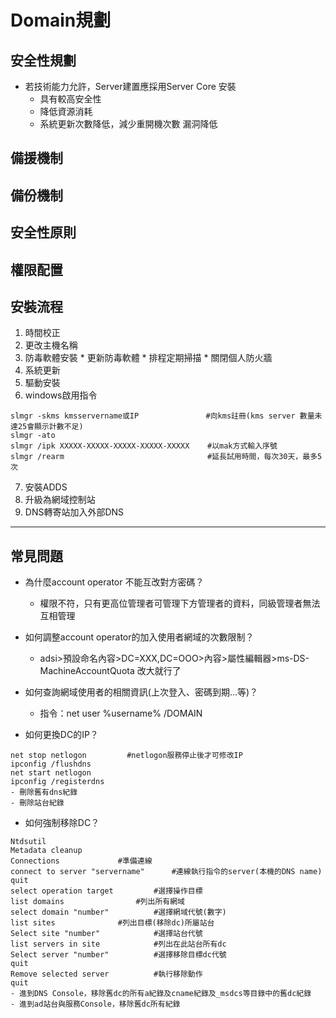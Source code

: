 # Domain規劃
## 安全性規劃
* 若技術能力允許，Server建置應採用Server Core 安裝
	* 具有較高安全性
	* 降低資源消耗
	* 系統更新次數降低，減少重開機次數
漏洞降低
## 備援機制
## 備份機制
## 安全性原則
## 權限配置
## 安裝流程
1. 時間校正
2. 更改主機名稱
3. 防毒軟體安裝
		* 更新防毒軟體
		* 排程定期掃描
		* 關閉個人防火牆
4. 系統更新
5. 驅動安裝
6. windows啟用指令
```
slmgr -skms kmsservername或IP	           #向kms註冊(kms server 數量未達25會顯示計數不足)
slmgr -ato
slmgr /ipk XXXXX-XXXXX-XXXXX-XXXXX-XXXXX	#以mak方式輸入序號
slmgr /rearm	                            #延長試用時間，每次30天，最多5次
```

7. 安裝ADDS
8. 升級為網域控制站
9. DNS轉寄站加入外部DNS
---
## 常見問題
* 為什麼account operator 不能互改對方密碼？
	* 權限不符，只有更高位管理者可管理下方管理者的資料，同級管理者無法互相管理
  
* 如何調整account operator的加入使用者網域的次數限制？
	* adsi>預設命名內容>DC=XXX,DC=OOO>內容>屬性編輯器>ms-DS-MachineAccountQuota 改大就行了

* 如何查詢網域使用者的相關資訊(上次登入、密碼到期…等)？
	* 指令：net user %username% /DOMAIN

* 如何更換DC的IP？
```
net stop netlogon	      #netlogon服務停止後才可修改IP
ipconfig /flushdns
net start netlogon
ipconfig /registerdns
- 刪除舊有dns紀錄
- 刪除站台紀錄
```

* 如何強制移除DC？
```
Ntdsutil				
Metadata cleanup
Connections				#準備連線
connect to server "servername"		#連線執行指令的server(本機的DNS name)
quit
select operation target			#選擇操作目標
list domains				#列出所有網域
select domain "number"			#選擇網域代號(數字)
list sites 				#列出目標(移除dc)所屬站台
Select site "number"			#選擇站台代號
list servers in site			#列出在此站台所有dc
Select server "number"     		#選擇移除目標dc代號
quit
Remove selected server			#執行移除動作
quit
- 進到DNS Console，移除舊dc的所有a紀錄及cname紀錄及_msdcs等目錄中的舊dc紀錄
- 進到ad站台與服務Console，移除舊dc所有紀錄
```


